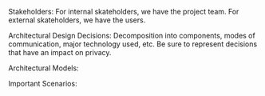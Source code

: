 Stakeholders: For internal skateholders, we have the project team. For external skateholders, we have the users.


Architectural Design Decisions: Decomposition into components, modes of communication, major technology used, etc. Be sure to represent decisions that have an impact on privacy.


Architectural Models: 


Important Scenarios: 
